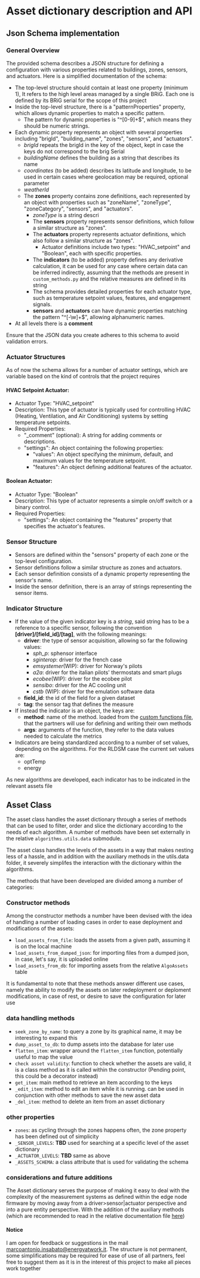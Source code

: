 # Asset dictionary description and API
## Json Schema implementation
### General Overview

The provided schema describes a JSON structure for defining a configuration with various properties related to buildings, zones, sensors, and actuators. Here is a simplified documentation of the schema:

- The top-level structure should contain at least one property (minimum 1), It refers to the high level areas managed by a single BRiG. Each one is defined by its BRiG serial for the scope of this project
- Inside the top-level structure, there is a "patternProperties" property, which allows dynamic properties to match a specific pattern.
  - The pattern for dynamic properties is "^[0-9]+$", which means they should be numeric strings.
- Each dynamic property represents an object with several properties including "brigId", "building_name", "zones", "sensors", and "actuators".
  - *brigId* repeats the brigId in the key of the object, kept in case the keys do not correspond to the brig Serial
  - *buildingName* defines the building as a string that describes its name
  - *coordinates* (to be added) describes its latitude and longitude, to be used in certain cases where geolocation may be required, optional parameter
  - *weatherId* 
  - The **zones** property contains zone definitions, each represented by an object with properties such as "zoneName", "zoneType", "zoneCategory", "sensors", and "actuators".
    - *zoneType* is a string descri 
    - The **sensors** property represents sensor definitions, which follow a similar structure as "zones".
    - The **actuators** property represents actuator definitions, which also follow a similar structure as "zones".
      - Actuator definitions include two types: "HVAC_setpoint" and "Boolean", each with specific properties.
    - The **indicators** (to be added) property defines any derivative calculation, it can be used for any case where certain data can be inferred indirectly, assuming that the methods are present in `custom_methods.py` and the relative measures are defined in its string
    - The schema provides detailed properties for each actuator type, such as temperature setpoint values, features, and engagement signals.
    - **sensors** and **actuators** can have dynamic properties matching the pattern "^[-\\w]+$", allowing alphanumeric names.
- At all levels there is a **comment**

Ensure that the JSON data you create adheres to this schema to avoid validation errors.


### Actuator Structures

As of now the schema allows for a number of actuator settings, which are variable based on the kind of controls that the project requires

#### HVAC Setpoint Actuator:
- Actuator Type: "HVAC_setpoint"
- Description: This type of actuator is typically used for controlling HVAC (Heating, Ventilation, and Air Conditioning) systems by setting temperature setpoints.
- Required Properties:
  - "_comment" (optional): A string for adding comments or descriptions.
  - "settings": An object containing the following properties:
    - "values": An object specifying the minimum, default, and maximum values for the temperature setpoint.
    - "features": An object defining additional features of the actuator.

#### Boolean Actuator:
- Actuator Type: "Boolean"
- Description: This type of actuator represents a simple on/off switch or a binary control.
- Required Properties:
  - "settings": An object containing the "features" property that specifies the actuator's features.

### Sensor Structure
- Sensors are defined within the "sensors" property of each zone or the top-level configuration.
- Sensor definitions follow a similar structure as zones and actuators.
- Each sensor definition consists of a dynamic property representing the sensor's name.
- Inside the sensor definition, there is an array of strings representing the sensor items.

### Indicator Structure
- If the value of the given indicator key is a *string*, said string has to be a reference to a specific sensor, following the convention **[driver]/[field_id]/[tag]**, with the following meanings:
  - **driver**: the type of sensor acquisition, allowing so far the following values:
    - _sph_p_: sphensor interface
    - _sginterop_: driver for the french case
    - _emsystemer_(WIP): driver for Norway's pilots
    - _a2a_: driver for the italian pilots' thermostats and smart plugs
    - _ecobee_(WIP): driver for the ecobee pilot
    - _sensibo_: driver for the AC cooling unit
    - _cstb_ (WIP): driver for the emulation software data
  - **field_id**: the id of the field for a given dataset
  - **tag**: the sensor tag that defines the measure
- If instead the indicator is an object, the keys are:
  - **method**: name of the method. loaded from the [custom functions file](../actuation_engine/algorithms/utils/customFunctions.py), that the partners will use for defining and writing their own methods
  - **args**: arguments of the function, they refer to the data values needed to calculate the metrics
- Indicators are being standardized according to a number of set values, depending on the algorithms. For the RLDSM case the current set values are:
  - optTemp
  - energy
  
As new algorithms are developed, each indicator has to be indicated in the relevant assets file

## Asset Class
The asset class handles the asset dictionary through a series of methods that can be used to filter, order and slice the dictionary according to the needs of each algorithm.
A number of methods have been set externally in the relative `algorithms.utils.data` submodule.

The asset class handles the levels of the assets in a way that makes nesting
less of a hassle, and in addition with the auxiliary methods in the utils.data folder, it
severely simplifes the interaction with the dictionary within the algorithms.

The methods that have been developed are divided among a number of categories:

### Constructor methods
Among the constructor methods a number have been devised with the idea of handling a number of loading cases in order
to ease deployment and modifications of the assets:
- `load_assets_from_file`: loads the assets from a given path, assuming it is on the local machine
- `load_assets_from_dumped_json`: for importing files from a dumped json, in case, let's say, it is uploaded online
- `load_assets_from_db`: for importing assets from the relative `AlgoAssets` table

It is fundamental to note that these methods answer different use cases,
namely the ability to modify the assets on later redeployment or deploment modifications, in case of rest, or
desire to save the configuration for later use

### data handling methods
- `seek_zone_by_name`: to query a zone by its graphical name, it may be interesting to expand this
- `dump_asset_to_db`: to dump assets into the database for later use
- `flatten_item`: wrapper around the `flatten_item` function, potentially useful to map the value
- `check asset validity`: function to check whether the assets are valid, it is a class method as it is called within the constructor (Pending point, this could be a decorator instead)
- `get_item`: main method to retrieve an item according to the keys
- `_edit_item`: method to edit an item while it is running. can be used in conjunction with other methods to save the new asset data
- `_del_item`: method to delete an item from an asset dictionary

### other properties
- `zones`: as cycling through the zones happens often, the zone property has been defined out of simplicity
- `_SENSOR_LEVELS`: **TBD** used for searching at a specific level of the asset dictionary
- `_ACTUATOR_LEVELS`: **TBD** same as above
- `_ASSETS_SCHEMA`: a class attribute that is used for validating the schema

### considerations and future additions
The Asset dictionary serves the purpose of making it easy to deal with the complexity of the measurement
systems as defined within the edge node firmware by moving away from a driver>sensor|actuator perspective
and into a pure entity perspective. With the addition of the auxiliary methods (which are recommended to read
in the relative documentation file [here](utilities.md#))

#### Notice
I am open for feedback or suggestions in the mail marcoantonio.insabato@energyatwork.it.
The structure is not permanent, some simplifications may be required for ease of use of all partners,
feel free to suggest them as it is in the interest of this project to make all pieces work together